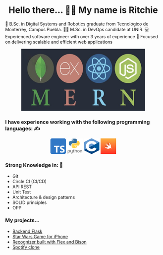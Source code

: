 <div align="center">
  <h1 text-align="center">Hello there... 🙋‍♂️ My name is Ritchie</h1>
</div>

🤖 B.Sc. in Digital Systems and Robotics graduate from Tecnológico de Monterrey, Campus Puebla.
🧑‍💻 M.Sc. in DevOps candidate at UNIR.
💻 Experienced software engineer with over 3 years of experience
🚀 Focused on delivering scalable and efficient web applications

<div align="center">
  <img src="src/1.jpeg" alt="imagen" width="400" height="200">
</div>

### I have experience working with the following programming languages: ✍️
<div align="center">
  <img src="src/ts.png" width="50" height="50" alt="TypeScript">
  <img src="src/python.png" width="50" height="50" alt="Python">
  <img src="src/c.png" width="50" height="50" alt="C-Language">
  <img src="src/swift-og.png" width="50" height="50" alt="Swift">
</div>

### Strong Knowledge in: 📖
- Git 
- Circle CI (CI/CD)
- API REST
- Unit Test
- Architecture & design patterns
- SOLID principles
- OPP

### My projects...
- [Backend Flask](https://github.com/RickardGS4991/backendFlask)
- [Star Wars Game for iPhone](https://github.com/RickardGS4991/starwarsiOsGame)
- [Recognizer built with Flex and Bison](https://github.com/RickardGS4991/finalRecognizer/tree/main)
- [Spotify clone](https://github.com/RickardGS4991/spotifyClone)


<!--
**RickardGS4991/RickardGS4991** is a ✨ _special_ ✨ repository because its `README.md` (this file) appears on your GitHub profile.

Here are some ideas to get you started:

- 🔭 I’m currently working on ...
- 🌱 I’m currently learning ...
- 👯 I’m looking to collaborate on ...
- 🤔 I’m looking for help with ...
- 💬 Ask me about ...
- 📫 How to reach me: ...
- 😄 Pronouns: ...
- ⚡ Fun fact: ...
-->
